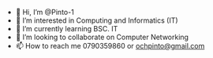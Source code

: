 - 👋 Hi, I’m @Pinto-1
- 👀 I’m interested in Computing and Informatics (IT)
- 🌱 I’m currently learning BSC. IT
- 💞️ I’m looking to collaborate on Computer Networking
- 📫 How to reach me 0790359860 or ochpinto@gmail.com

<!---
Pinto-1/Pinto-1 is a ✨ special ✨ repository because its `README.md` (this file) appears on your GitHub profile.
You can click the Preview link to take a look at your changes.
--->

